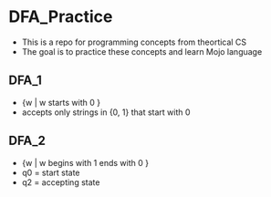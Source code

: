 # DFA_Practice
* This is a repo for programming concepts from theortical CS
* The goal is to practice these concepts and learn Mojo language

## DFA_1
* {w | w starts with 0 }
* accepts only strings in {0, 1} that start with 0

## DFA_2  
* {w | w begins with 1 ends with 0 }
* q0 = start state
* q2 = accepting state
